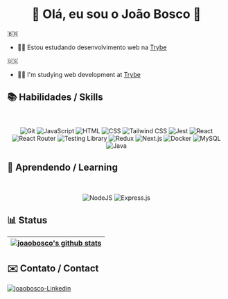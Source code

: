  <h1 align='center'>👾 Olá, eu sou o João Bosco 👾</h1>
 
🇧🇷
 
- 👨‍💻 Estou estudando desenvolvimento web na [Trybe](https://www.betrybe.com/)

🇺🇸

- 👨‍💻 I'm studying web development at [Trybe](https://www.betrybe.com/)

## 📚 Habilidades / Skills

<section align='center'><br>

![Git](https://img.shields.io/badge/git-%23F05033.svg?style=for-the-badge&logo=git&logoColor=white)
![JavaScript](https://img.shields.io/badge/javascript-%23F7DF1E.svg?style=for-the-badge&logo=javascript&logoColor=black)
![HTML](https://img.shields.io/badge/html5-%23E34F26.svg?style=for-the-badge&logo=html5&logoColor=white)
![CSS](https://img.shields.io/badge/css3-%231572B6.svg?style=for-the-badge&logo=css3&logoColor=white)
![Tailwind CSS](https://img.shields.io/badge/tailwindcss-%2338B2AC.svg?style=for-the-badge&logo=tailwind-css&logoColor=white)
![Jest](https://img.shields.io/badge/-jest-%23C21325?style=for-the-badge&logo=jest&logoColor=white)
![React](https://img.shields.io/badge/react-%2320232a.svg?style=for-the-badge&logo=react&logoColor=%2361DAFB)
![React Router](https://img.shields.io/badge/React_Router-CA4245?style=for-the-badge&logo=react-router&logoColor=white)
![Testing Library](https://img.shields.io/badge/-TestingLibrary-%23E33332?style=for-the-badge&logo=testing-library&logoColor=white)
![Redux](https://img.shields.io/badge/redux-%23593d88.svg?style=for-the-badge&logo=redux&logoColor=white)
![Next.js](https://img.shields.io/badge/Next-black?style=for-the-badge&logo=next.js&logoColor=white)
![Docker](https://img.shields.io/badge/docker-%230db7ed.svg?style=for-the-badge&logo=docker&logoColor=white)
![MySQL](https://img.shields.io/badge/mysql-%2300f.svg?style=for-the-badge&logo=mysql&logoColor=white)
![Java](https://img.shields.io/badge/Java-ED8B00?style=for-the-badge&logo=java&logoColor=white)

 </section>

## 🌱 Aprendendo / Learning

<section align='center'><br>
 
 ![NodeJS](https://img.shields.io/badge/node.js-6DA55F?style=for-the-badge&logo=node.js&logoColor=white)
 ![Express.js](https://img.shields.io/badge/express.js-%23404d59.svg?style=for-the-badge&logo=express&logoColor=%2361DAFB)
 
</section>


## 📊 Status

| <a href="https://github.com/joaoboscodev"><img align="center" src="https://github-readme-streak-stats.herokuapp.com/?user=joaoboscodev&theme=tokyonight&hide_border=true)" alt="joaobosco's github stats" /></a>
| ------------- |
    
 ## ✉️ Contato / Contact
  
<a href='https://www.linkedin.com/in/joaoboscochagaspanzera/' target='_blank' ><img align='center' alt='joaobosco-Linkedin' src='https://img.shields.io/badge/LinkedIn-0077B5?style=for-the-badge&logo=linkedin&logoColor=white'></a>
